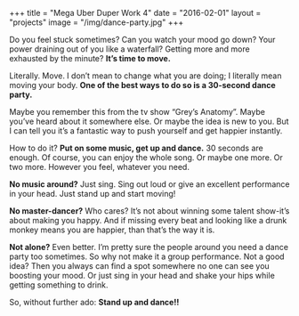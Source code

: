 +++
title = "Mega Uber Duper Work 4"
date = "2016-02-01"
layout = "projects"
image = "/img/dance-party.jpg"
+++


Do you feel stuck sometimes? Can you watch your mood go down? Your power draining out of you like a waterfall? Getting more and more exhausted by the minute? **It’s time to move.**

Literally. Move. I don’t mean to change what you are doing; I literally mean moving your body. **One of the best ways to do so is a 30-second dance party.**

Maybe you remember this from the tv show “Grey’s Anatomy”. Maybe you’ve heard about it somewhere else. Or maybe the idea is new to you. But I can tell you it’s a fantastic way to push yourself and get happier instantly.

How to do it? **Put on some music, get up and dance.** 30 seconds are enough. Of course, you can enjoy the whole song. Or maybe one more. Or two more. However you feel, whatever you need.

**No music around?** Just sing. Sing out loud or give an excellent performance in your head. Just stand up and start moving!

**No master-dancer?** Who cares? It’s not about winning some talent show-it’s about making you happy. And if missing every beat and looking like a drunk monkey means you are happier, than that’s the way it is.

**Not alone?** Even better. I’m pretty sure the people around you need a dance party too sometimes. So why not make it a group performance. Not a good idea? Then you always can find a spot somewhere no one can see you boosting your mood. Or just sing in your head and shake your hips while getting something to drink.

So, without further ado: **Stand up and dance!!**


